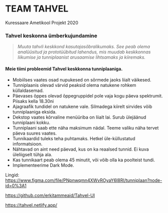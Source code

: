 # TEAM TAHVEL
Kuressaare Ametikool Projekt 2020

### Tahvel keskonna ümberkujundamine

> _Muuta tahvli keskkond kasutajasõbralikumaks. See peab olema analüüsitud ja prototüübitud lahendus, mis muudab keskkonnas liikumise ja tunniplaanist arusaamise lihtsamaks ja kiiremaks._

#### Meie tiimi probleemid Tahvel keskkonna tunniplaaniga.

- Mobiilses vaates osad nupukesed on sõrmede jaoks liialt väikesed.
- Tunniplaanis olevad värvid peaksid olema natukene rohkem küllaldasemad.
- Päevases õppes olevad õppegruppidel pole vaja kogu päeva spektrumit. Piisaks kella 18.30ni
- Ajagraafik tundidel on natukene vale. Silmadega kiirelt sirvides võib tunniplaaniga eksida.
- Dekstop vaates kõrvaline menüüriba on liialt lai.  Surub ülejäänud tunniplaani kokku.
- Tunniplaani saab ette näha maksimum nädal. Teeme valiku näha tervet päeva suures vaates.
- Tunnikaardid tuleks teha puhtamaks. Hetkel üle-küllustatud informatsioon.
- Nähtavad on aint need päevad, kus on ka reaalsed tunnid. Ei kuva üleliigselt tühja ala.
- Kas tunnikaart peab olema 45 minutit, või võib olla ka poolteist tundi.
- Implementeerime Dark Mode.


Lingid:
https://www.figma.com/file/PNpnwqmn4XWvROyaY6I8Rl/tunniplaan?node-id=0%3A1

https://github.com/erkitammeaid/Tahvel-UI

https://tahvel.netlify.app/
